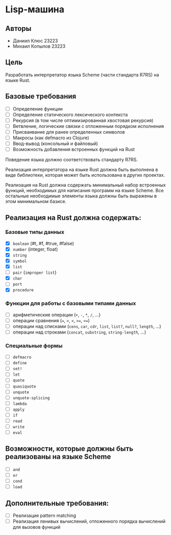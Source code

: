 # Lisp-машина

## Авторы

- Даниил Клюс 23223
- Михаил Копылов 23223

## Цель

Разработать интерпретатор языка Scheme (части стандарта R7RS) на языке Rust.

## Базовые требования

- [ ] Определение функции
- [ ] Определение статического лексического контекста
- [ ] Рекурсия (в том числе оптимизированная хвостовая рекурсия)
- [ ] Ветвление, логические связки с отложенным порядком исполнения
- [ ] Присваивание для ранее определенных символов
- [ ] Макросы (как defmacro из Clojure)
- [ ] Ввод-вывод (консольный и файловый)
- [ ] Возможность добавления встроенных функций на Rust

Поведение языка должно соответствовать стандарту R7RS.

Реализация интерпретатора на языке Rust должна быть выполнена в виде библиотеки, которая может быть использована в других проектах.

Реализация на Rust должна содержать минимальный набор встроенных функций, необходимых для написания программ на языке Scheme. Все остальные необходимые элементы языка должны быть выражены в этом минимальном базисе.

## Реализация на Rust должна содержать:

### Базовые типы данных

- [x] `boolean` (#t, #f, #true, #false)
- [x] `number` (integer, float)
- [x] `string`
- [x] `symbol`
- [x] `list`
- [ ] `pair` (`improper list`)
- [x] `char`
- [ ] `port`
- [x] `procedure`

### Функции для работы с базовыми типами данных

- [ ] арифметические операции (`+`, `-`, `*`, `/`, ...)
- [ ] операции сравнения (`=`, `>`, `<`, `>=`, `<=`)
- [ ] операции над списками (`cons`, `car`, `cdr`, `list`, `list?`, `null?`, `length`, ...)
- [ ] операции над строками (`concat`, `substring`, `string-length`, ...)

### Специальные формы

- [ ] `defmacro`
- [ ] `define`
- [ ] `set!`
- [ ] `let`
- [ ] `quote`
- [ ] `quasiquote`
- [ ] `unquote`
- [ ] `unquote-splicing`
- [ ] `lambda`
- [ ] `apply`
- [ ] `if`
- [ ] `read`
- [ ] `write`
- [ ] `eval`

## Возможности, которые должны быть реализованы на языке Scheme

- [ ] `and`
- [ ] `or`
- [ ] `cond`
- [ ] `load`

## Дополнительные требования:

- [ ] Реализация pattern matching
- [ ] Реализация ленивых вычислений, отложенного порядка вычислений для вызовов функций
